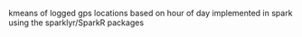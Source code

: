 kmeans of logged gps locations based on hour of day implemented in spark using the sparklyr/SparkR packages